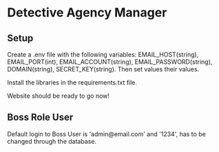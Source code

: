 <h1>Detective Agency Manager</h1>

<h2>Setup</h2>
<p>Create a .env file with the following variables: EMAIL_HOST(string), EMAIL_PORT(int), EMAIL_ACCOUNT(string), EMAIL_PASSWORD(string), DOMAIN(string), SECRET_KEY(string). Then set values their values.</p>
<p>Install the libraries in the requirements.txt file.</p>
<p>Website should be ready to go now!</p>

<h2>Boss Role User</h2>
<p>Default login to Boss User is 'admin@email.com' and '1234', has to be changed through the database.</p>
